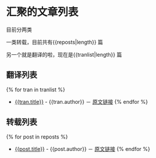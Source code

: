 # 汇聚的文章列表
 目前分两类

 一类转载，目前共有{{reposts|length}} 篇

 另一个就是翻译的啦，现在是{{tranlist|length}} 篇

## 翻译列表
{% for tran in tranlist %}
- [{{tran.title}}](./master/{{tran.file}}) - {{tran.author}} － [原文链接]({{tran.link}})
{% endfor %}

## 转载列表
{% for post in reposts %}
- [{{post.title}}](/master/{{post.file}}) - {{post.author}} － [原文链接]({{post.link}})
{% endfor %}
